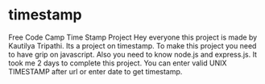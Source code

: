 # timestamp
Free Code Camp Time Stamp Project
Hey everyone this project is made by Kautilya Tripathi.
Its a project on timestamp.
To make this project you need to have grip on javascript.
Also you need to know node.js and express.js.
It took me 2 days to complete this project.
You can enter valid UNIX TIMESTAMP after url or enter date to get timestamp.
